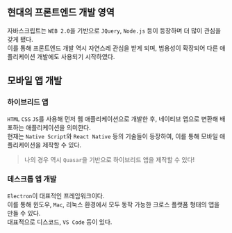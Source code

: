 ## 현대의 프론트엔드 개발 영역

자바스크립트는 `WEB 2.0`을 기반으로 `JQuery`, `Node.js` 등이 등장하며 더 많이 관심을 갖게 됐다.  
이를 통해 프론트엔드 개발 역시 자연스레 관심을 받게 되며, 범용성이 확장되어 다른 애플리케이션 개발에도 사용되기 시작하였다.

## 모바일 앱 개발

### 하이브리드 앱

`HTML` `CSS` `JS`를 사용해 먼저 웹 애플리케이션으로 개발한 후, 네이티브 앱으로 변환해 배포하는 애플리케이션을 의미한다.  
현재는 `Native Script`와 `React Native` 등의 기술들이 등장하여, 이를 통해 모바일 애플리케이션을 제작할 수 있다. 

> 나의 경우 역시 `Quasar`을 기반으로 하이브리드 앱을 제작할 수 있다!

### 데스크톱 앱 개발

`Electron`이 대표적인 프레임워크이다.   
이를 통해 윈도우, `Mac`, 리눅스 환경에서 모두 동작 가능한 크로스 플랫폼 형태의 앱을 만들 수 있다.  
대표적으로 디스코드, `VS Code` 등이 있다. 

